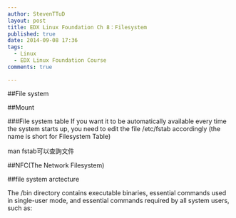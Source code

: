 ```yaml
---
author: StevenTTuD
layout: post
title: EDX Linux Foundation Ch 8：Filesystem
published: true
date: 2014-09-08 17:36
tags:
  - Linux
  - EDX Linux Foundation Course
comments: true

---
```

##File system

##Mount


###File system table
 If you want it to be automatically available every time the system starts up, you need to edit the file /etc/fstab accordingly (the name is short for Filesystem Table)

 man fstab可以查詢文件

##NFC(The Network Filesystem)

##file system arctecture

The /bin directory contains executable binaries, essential commands used in single-user mode, and essential commands required by all system users, such as: